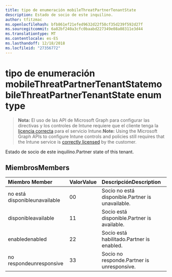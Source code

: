 ```yaml
---
title: tipo de enumeración mobileThreatPartnerTenantState
description: Estado de socio de este inquilino.
author: tfitzmac
ms.openlocfilehash: bfb861ef21efed9632d22f58cf35d239f592d27f
ms.sourcegitcommit: 6a82bf240a3cfc0baabd227349e08a08311e3d44
ms.translationtype: MT
ms.contentlocale: es-ES
ms.lasthandoff: 12/18/2018
ms.locfileid: "27356772"
---
```

# <a name="mobilethreatpartnertenantstate-enum-type"></a><span data-ttu-id="e4a39-103">tipo de enumeración mobileThreatPartnerTenantState</span><span class="sxs-lookup"><span data-stu-id="e4a39-103">mobileThreatPartnerTenantState enum type</span></span>

> <span data-ttu-id="e4a39-104">**Nota:** El uso de las API de Microsoft Graph para configurar las directivas y los controles de Intune requiere que el cliente tenga la [licencia correcta](https://go.microsoft.com/fwlink/?linkid=839381) para el servicio Intune.</span><span class="sxs-lookup"><span data-stu-id="e4a39-104">**Note:** Using the Microsoft Graph APIs to configure Intune controls and policies still requires that the Intune service is [correctly licensed](https://go.microsoft.com/fwlink/?linkid=839381) by the customer.</span></span>

<span data-ttu-id="e4a39-105">Estado de socio de este inquilino.</span><span class="sxs-lookup"><span data-stu-id="e4a39-105">Partner state of this tenant.</span></span>
## <a name="members"></a><span data-ttu-id="e4a39-106">Miembros</span><span class="sxs-lookup"><span data-stu-id="e4a39-106">Members</span></span>
|<span data-ttu-id="e4a39-107">Miembro	</span><span class="sxs-lookup"><span data-stu-id="e4a39-107">Member</span></span>|<span data-ttu-id="e4a39-108">Valor</span><span class="sxs-lookup"><span data-stu-id="e4a39-108">Value</span></span>|<span data-ttu-id="e4a39-109">Descripción</span><span class="sxs-lookup"><span data-stu-id="e4a39-109">Description</span></span>|
|:---|:---|:---|
|<span data-ttu-id="e4a39-110">no está disponible</span><span class="sxs-lookup"><span data-stu-id="e4a39-110">unavailable</span></span>|<span data-ttu-id="e4a39-111">0</span><span class="sxs-lookup"><span data-stu-id="e4a39-111">0</span></span>|<span data-ttu-id="e4a39-112">Socio no está disponible.</span><span class="sxs-lookup"><span data-stu-id="e4a39-112">Partner is unavailable.</span></span>|
|<span data-ttu-id="e4a39-113">disponible</span><span class="sxs-lookup"><span data-stu-id="e4a39-113">available</span></span>|<span data-ttu-id="e4a39-114">1</span><span class="sxs-lookup"><span data-stu-id="e4a39-114">1</span></span>|<span data-ttu-id="e4a39-115">Socio está disponible.</span><span class="sxs-lookup"><span data-stu-id="e4a39-115">Partner is available.</span></span>|
|<span data-ttu-id="e4a39-116">enabled</span><span class="sxs-lookup"><span data-stu-id="e4a39-116">enabled</span></span>|<span data-ttu-id="e4a39-117">2</span><span class="sxs-lookup"><span data-stu-id="e4a39-117">2</span></span>|<span data-ttu-id="e4a39-118">Socio está habilitado.</span><span class="sxs-lookup"><span data-stu-id="e4a39-118">Partner is enabled.</span></span>|
|<span data-ttu-id="e4a39-119">no responde</span><span class="sxs-lookup"><span data-stu-id="e4a39-119">unresponsive</span></span>|<span data-ttu-id="e4a39-120">3</span><span class="sxs-lookup"><span data-stu-id="e4a39-120">3</span></span>|<span data-ttu-id="e4a39-121">Socio no responde.</span><span class="sxs-lookup"><span data-stu-id="e4a39-121">Partner is unresponsive.</span></span>|




